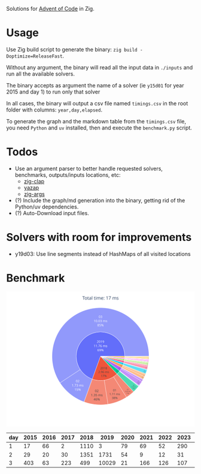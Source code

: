 Solutions for [Advent of Code](https://adventofcode.com) in Zig.

# Usage
Use Zig build script to generate the binary: `zig build -Doptimize=ReleaseFast`.

Without any argument, the binary will read all the input data in `./inputs` and run all the available solvers.

The binary accepts as argument the name of a solver (ie `y15d01` for year 2015 and day 1) to run only that solver

In all cases, the binary will output a csv file named `timings.csv` in the root folder with columns: `year,day,elapsed`.

To generate the graph and the markdown table from the `timings.csv` file, you need `Python` and `uv` installed, then and execute the `benchmark.py` script.

# Todos
- Use an argument parser to better handle requested solvers, benchmarks, outputs/inputs locations, etc:
  - [zig-clap](https://github.com/Hejsil/zig-clap)
  - [yazap](https://github.com/prajwalch/yazap)
  - [zig-args](https://github.com/ikskuh/zig-args)
- (?) Include the graph/md generation into the binary, getting rid of the Python/uv dependencies.
- (?) Auto-Download input files.

# Solvers with room for improvements
- y19d03: Use line segments instead of HashMaps of all visited locations

# Benchmark
![Benchmark graph](https://github.com/Ad4u/aoc/blob/master/graph.svg)

|   day |   2015 |   2016 |   2017 |   2018 |   2019 |   2020 |   2021 |   2022 |   2023 |   2024 |
|-------|--------|--------|--------|--------|--------|--------|--------|--------|--------|--------|
|     1 |     17 |     66 |      2 |   1110 |      3 |     79 |     69 |     52 |    290 |    165 |
|     2 |     29 |     20 |     30 |   1351 |   1731 |     54 |      9 |     12 |     31 |    120 |
|     3 |    403 |     63 |    223 |    499 |  10029 |     21 |    166 |    126 |    107 |     53 |
